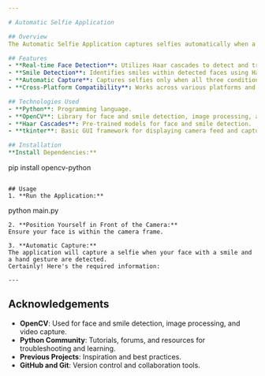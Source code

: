```yaml
---

# Automatic Selfie Application

## Overview
The Automatic Selfie Application captures selfies automatically when a user’s face with a smile and a hand gesture are detected within the camera frame.

## Features
- **Real-time Face Detection**: Utilizes Haar cascades to detect and track faces.
- **Smile Detection**: Identifies smiles within detected faces using Haar cascades.
- **Automatic Capture**: Captures selfies only when all three conditions (face, smile, hand gesture) are detected simultaneously.
- **Cross-Platform Compatibility**: Works across various platforms and devices equipped with a camera.

## Technologies Used
- **Python**: Programming language.
- **OpenCV**: Library for face and smile detection, image processing, and video capture.
- **Haar Cascades**: Pre-trained models for face and smile detection.
- **tkinter**: Basic GUI framework for displaying camera feed and captured selfies.

## Installation
**Install Dependencies:**
   ```
   pip install opencv-python
   ```

## Usage
1. **Run the Application:**
   ```
   python main.py
   ```
2. **Position Yourself in Front of the Camera:**
   Ensure your face is within the camera frame.
   
3. **Automatic Capture:**
   The application will capture a selfie when your face with a smile and a hand gesture are detected.
Certainly! Here's the required information:

---
```


Acknowledgements
----------------

* **OpenCV**: Used for face and smile detection, image processing, and video capture.
* **Python Community**: Tutorials, forums, and resources for troubleshooting and learning.
* **Previous Projects**: Inspiration and best practices.
* **GitHub and Git**: Version control and collaboration tools.
